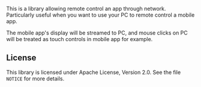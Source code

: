 This is a library allowing remote control an app through network.
Particularly useful when you want to use your PC to remote control a mobile app.

The mobile app's display will be streamed to PC, and mouse clicks on PC will be
treated as touch controls in mobile app for example.

## License
This library is licensed under Apache License, Version 2.0. See the file `NOTICE`
for more details.